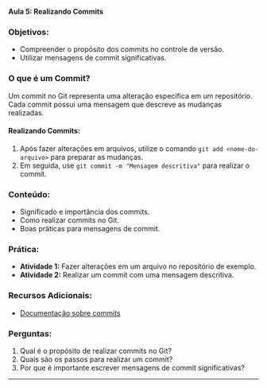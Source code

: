 **Aula 5: Realizando Commits**

### Objetivos:

- Compreender o propósito dos commits no controle de versão.
- Utilizar mensagens de commit significativas.

### O que é um Commit?

Um commit no Git representa uma alteração específica em um repositório. Cada commit possui uma mensagem que descreve as mudanças realizadas.

#### Realizando Commits:

1. Após fazer alterações em arquivos, utilize o comando `git add <nome-do-arquivo>` para preparar as mudanças.
2. Em seguida, use `git commit -m "Mensagem descritiva"` para realizar o commit.

### Conteúdo:

- Significado e importância dos commits.
- Como realizar commits no Git.
- Boas práticas para mensagens de commit.

### Prática:

- **Atividade 1:** Fazer alterações em um arquivo no repositório de exemplo.
- **Atividade 2:** Realizar um commit com uma mensagem descritiva.

### Recursos Adicionais:

- [Documentação sobre commits](https://git-scm.com/book/en/v2/Git-Basics-Recording-Changes-to-the-Repository)

### Perguntas:

1. Qual é o propósito de realizar commits no Git?
2. Quais são os passos para realizar um commit?
3. Por que é importante escrever mensagens de commit significativas?

---
